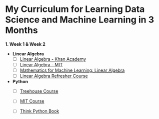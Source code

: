 # My Curriculum for Learning Data Science and Machine Learning in 3 Months

**1. Week 1 & Week 2**
   * **Linear Algebra**
      - [ ] [Linear Algebra - Khan Academy ](https://www.khanacademy.org/math/linear-algebra)
      - [ ] [Linear Algebra - MIT](https://ocw.mit.edu/courses/mathematics/18-06-linear-algebra-spring-2010/)
      - [ ] [Mathematics for Machine Learning: Linear Algebra](https://www.coursera.org/learn/linear-algebra-machine-learning) 
      - [ ] [Linear Algebra Refresher Course ](https://www.udacity.com/course/linear-algebra-refresher-course--ud953) 
   * **Python**
      - [ ] [Treehouse Course ](https://teamtreehouse.com/tracks/beginning-python)
      - [ ] [MIT Course](https://www.coursera.org/specializations/python-3-programming/)
      - [ ] [Think Python Book](https://github.com/AllenDowney/ThinkPython) 
    
      
      
